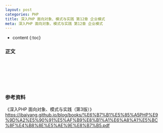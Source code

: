 ```yaml
---
layout: post
categories: PHP
title: 深入PHP 面向对象、模式与实践 第12章 企业模式
meta: 深入PHP 面向对象、模式与实践 第12章 企业模式
---
```

* content
{:toc}

### 正文


<br/><br/><br/><br/><br/>
### 参考资料

《深入PHP 面向对象、模式与实践（第3版）》 <https://ibaiyang.github.io/blog/books/%E6%B7%B1%E5%85%A5PHP%E9%9D%A2%E5%90%91%E5%AF%B9%E8%B1%A1%E6%A8%A1%E5%BC%8F%E4%B8%8E%E5%AE%9E%E8%B7%B5.pdf>


